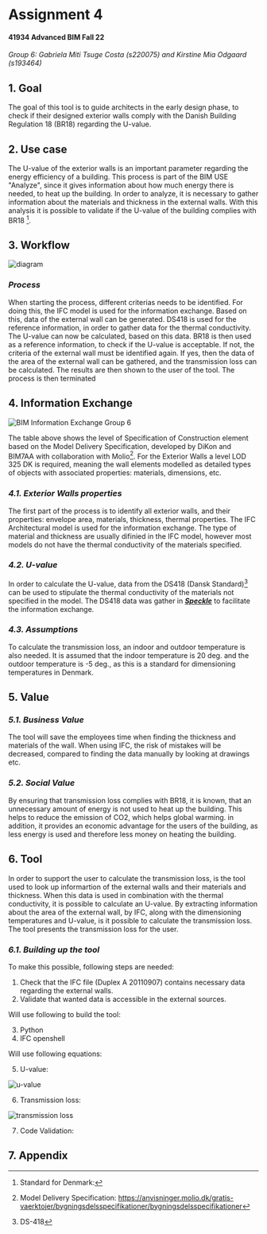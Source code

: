 <h1> Assignment 4 </h1>
  <h4> 41934 Advanced BIM Fall 22 </h4>
  
  <em>Group 6: Gabriela Miti Tsuge Costa (s220075) and Kirstine Mia Odgaard (s193464)</em>
  
  
## 1. Goal
The goal of this tool is to guide architects in the early design phase, to check if their designed exterior walls comply with the Danish Building Regulation 18 (BR18) regarding the U-value.


## 2. Use case
The U-value of the exterior walls is an important parameter regarding the energy efficiency of a building. This process is part of the BIM USE "Analyze", since it gives information about how much energy there is needed, to heat up the building. 
In order to analyze, it is necessary to gather information about the materials and thickness in the external walls. With this analysis it is possible to validate if the U-value of the building complies with BR18 [^1].
 
 
## 3. Workflow
 
  ![diagram](https://user-images.githubusercontent.com/112421127/198092534-47443485-9ad6-467c-8a1a-c3996f963a3e.svg)
  
### _Process_

When starting the process, different criterias needs to be identified. For doing this, the IFC model is used for the information exchange. Based on this, data of the external wall can be generated. DS418 is used for the reference information, in order to gather data for the thermal conductivity. The U-value can now be calculated, based on this data. BR18 is then used as a reference information, to check if the U-value is acceptable. If not, the criteria of the external wall must be identified again. If yes, then the data of the area of the external wall can be gathered, and the transmission loss can be calculated. The results are then shown to the user of the tool. The process is then terminated

 ## 4. Information Exchange
 
 ![BIM Information Exchange Group 6](https://user-images.githubusercontent.com/112421127/198220722-b772f513-2714-4fe3-82d0-1d1a8c6f563e.JPG)
 
 The table above shows the level of Specification of Construction element based on the Model Delivery Specification, developed by DiKon and BIM7AA with collaboration with Molio[^2]. For the Exterior Walls a level LOD 325 DK is required, meaning the wall elements modelled as detailed types of objects with associated properties: materials, dimensions, etc.
 
 ### _4.1.  Exterior Walls properties_

The first part of the process is to identify all exterior walls, and their properties: envelope area, materials, thickness, thermal properties. 
The IFC Architectural model is used for the information exchange. The type of material and thickness are usually difinied in the IFC model, however most models do not have the thermal conductivity of the materials specified.


### _4.2.  U-value_

In order to calculate the U-value, data from the DS418 (Dansk Standard)[^3] can be used to stipulate the thermal conductivity of the materials not specified in the model. The DS418 data was gather in [***Speckle***](https://speckle.xyz/streams/8ecac565ac/commits/06ae4dad4c) to facilitate the information exchange.

### _4.3. Assumptions_

To calculate the transmission loss, an indoor and outdoor temperature is also needed. It is assumed that the indoor temperature is 20 deg. and the outdoor temperature is -5 deg., as this is a standard for dimensioning temperatures in Denmark. 

## 5. Value

### _5.1. Business Value_

The tool will save the employees time when finding the thickness and materials of the wall. When using IFC, the risk of mistakes will be decreased, compared to finding the data manually by looking at drawings etc.

### _5.2. Social Value_

By ensuring that transmission loss complies with BR18, it is known, that an unnecessary amount of energy is not used to heat up the building. This helps to reduce the emission of CO2, which helps global warming. in addition, it provides an economic advantage for the users of the building, as less energy is used and therefore less money on heating the building.

## 6. Tool
  
 In order to support the user to calculate the transmission loss, is the tool used to look up informartion of the external walls and their materials and thickness. When this data is used in combination with the thermal conductivity, it is possible to calculate an U-value. By extracting information about the area of the external wall, by IFC, along with the dimensioning temperatures and U-value, is it possible to calculate the transmission loss. The tool presents the transmission loss for the user.
 
 ### _6.1. Building up the tool_
 
To make this possible, following steps are needed:
  1. Check that the IFC file (Duplex A 20110907) contains necessary data regarding the external walls. 
  2. Validate that wanted data is accessible in the external sources. 

Will use following to build the tool:

  3. Python 
  4. IFC openshell


Will use following equations:

  5. U-value: 

![u-value](https://user-images.githubusercontent.com/112421127/197871610-8e1b2cac-8d11-4391-af1f-7c9930276962.jpg)

  6. Transmission loss:   

![transmission loss](https://user-images.githubusercontent.com/112421127/197871580-e687ade0-2d40-458c-a4e3-5b4a77e3e419.jpg)

  7. Code Validation:   





## 7. Appendix

[^1]: Standard for Denmark: 
[^2]: Model Delivery Specification: https://anvisninger.molio.dk/gratis-vaerktojer/bygningsdelsspecifikationer/bygningsdelsspecifikationer
[^3]: DS-418
